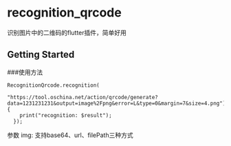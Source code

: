 # recognition_qrcode

识别图片中的二维码的flutter插件，简单好用

## Getting Started

###使用方法
```
RecognitionQrcode.recognition(
                        "https://tool.oschina.net/action/qrcode/generate?data=1231231231&output=image%2Fpng&error=L&type=0&margin=7&size=4.png").then((result) {
    print("recognition: $result");
  });
```
参数 img: 支持base64、url、filePath三种方式

